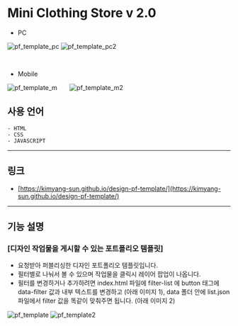 # Mini Clothing Store v 2.0

- PC

 ![pf_template_pc](https://user-images.githubusercontent.com/56675004/205307941-96f04065-5c79-4084-8b96-f709a7d40e48.png)
 ![pf_template_pc2](https://user-images.githubusercontent.com/56675004/205308044-51556ea9-4bb2-46be-94ae-8b40dc1f535d.png)

</br>

- Mobile

![pf_template_m](https://user-images.githubusercontent.com/56675004/205308090-0bab6f23-18a0-4db8-b377-f8959be401c9.png)  ![pf_template_m2](https://user-images.githubusercontent.com/56675004/205308093-1253d615-0cdb-4042-aad2-562dfd280bd6.png)


## 사용 언어

```
- HTML
- CSS
- JAVASCRIPT
```

---

## 링크

- [https://kimyang-sun.github.io/design-pf-template/](https://kimyang-sun.github.io/design-pf-template/)

---

## 기능 설명

### [디자인 작업물을 게시할 수 있는 포트폴리오 템플릿]

- 요청받아 퍼블리싱한 디자인 포트폴리오 템플릿입니다.
- 필터별로 나눠서 볼 수 있으며 작업물을 클릭시 레이어 팝업이 나옵니다.
- 필터를 변경하거나 추가하려면 index.html 파일에 filter-list 에 button 태그에 data-filter 값과 내부 텍스트를 변경하고 (아래 이미지 1), 
data 폴더 안에 list.json 파일에서 filter 값을 똑같이 맞춰주면 됩니다. (아래 이미지 2)

![pf_template](https://user-images.githubusercontent.com/56675004/205310919-9c52569e-b2f3-44cf-aa4a-195b8a1572d4.png)
![pf_template2](https://user-images.githubusercontent.com/56675004/205310924-aef1b213-fdc7-410e-9e39-0151173f85d6.png)

